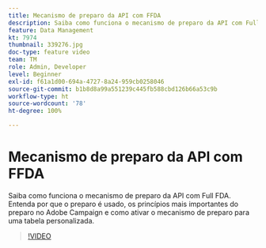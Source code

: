 ```yaml
---
title: Mecanismo de preparo da API com FFDA
description: Saiba como funciona o mecanismo de preparo da API com Full FDA. Entenda por que o preparo é usado, os princípios mais importantes do preparo no Adobe Campaign e como ativar o mecanismo de preparo para uma tabela personalizada.
feature: Data Management
kt: 7974
thumbnail: 339276.jpg
doc-type: feature video
team: TM
role: Admin, Developer
level: Beginner
exl-id: f61a1d00-694a-4727-8a24-959cb0258046
source-git-commit: b1b8d8a99a551239c445fb588cbd126b66a53c9b
workflow-type: ht
source-wordcount: '78'
ht-degree: 100%

---
```


# Mecanismo de preparo da API com FFDA

Saiba como funciona o mecanismo de preparo da API com Full FDA. Entenda por que o preparo é usado, os princípios mais importantes do preparo no Adobe Campaign e como ativar o mecanismo de preparo para uma tabela personalizada.

>[!VIDEO](https://video.tv.adobe.com/v/339276?quality=12&learn=on)
